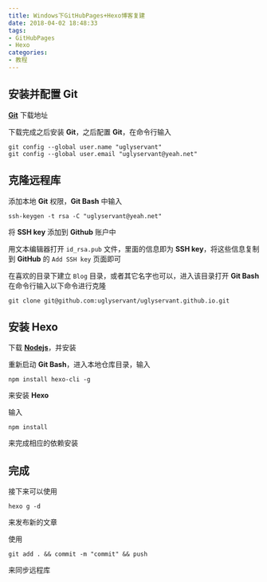 ```yaml
---
title: Windows下GitHubPages+Hexo博客复建
date: 2018-04-02 18:48:33
tags:
- GitHubPages
- Hexo
categories:
- 教程
---
```


## 安装并配置 Git

**[Git](https://git-scm.com/)** 下载地址

下载完成之后安装 **Git**，之后配置 **Git**，在命令行输入

```shell
git config --global user.name "uglyservant"
git config --global user.email "uglyservant@yeah.net"
```

## 克隆远程库

添加本地 **Git** 权限，**Git Bash** 中输入

```shell
ssh-keygen -t rsa -C "uglyservant@yeah.net"
```

将 **SSH key** 添加到 **Github** 账户中

用文本编辑器打开 `id_rsa.pub` 文件，里面的信息即为 **SSH key**，将这些信息复制到 **GitHub** 的 `Add SSH key` 页面即可

在喜欢的目录下建立 `Blog` 目录，或者其它名字也可以，进入该目录打开 **Git Bash** 在命令行输入以下命令进行克隆

```shell
git clone git@github.com:uglyservant/uglyservant.github.io.git
```

## 安装 Hexo

下载 **[Nodejs](https://nodejs.org/en/)**，并安装

重新启动 **Git Bash**，进入本地仓库目录，输入

```shell
npm install hexo-cli -g
```

来安装 **Hexo**

输入

```shell
npm install
```

来完成相应的依赖安装

## 完成

接下来可以使用

```shell
hexo g -d
```

来发布新的文章

使用

```shell
git add . && commit -m "commit" && push
```

来同步远程库

